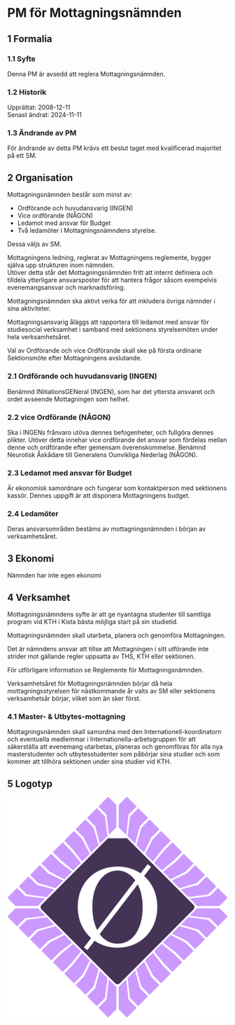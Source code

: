 # PM för Mottagningsnämnden

## 1 Formalia

### 1.1 Syfte

Denna PM är avsedd att reglera Mottagningsnämnden.

### 1.2 Historik

Upprättat: 2008-12-11  
Senast ändrat: 2024-11-11

### 1.3 Ändrande av PM

För ändrande av detta PM krävs ett beslut taget med kvalificerad majoritet på ett SM.

## 2 Organisation

Mottagningsnämnden består som minst av:

- Ordförande och huvudansvarig (INGEN)
- Vice ordförande (NÅGON)
- Ledamot med ansvar för Budget
- Två ledamöter i Mottagningsnämndens styrelse.

Dessa väljs av SM.

Mottagningens ledning, reglerat av Mottagningens reglemente, bygger själva upp strukturen inom nämnden.  
Utöver detta står det Mottagningsnämnden fritt att internt definiera och tilldela ytterligare ansvarsposter för att hantera frågor såsom exempelvis evenemangsansvar och marknadsföring.

Mottagningsnämnden ska aktivt verka för att inkludera övriga nämnder i sina aktiviteter.

Mottagningsansvarig åläggs att rapportera till ledamot med ansvar för studiesocial verksamhet i samband med sektionens styrelsemöten under hela verksamhetsåret.

Val av Ordförande och vice Ordförande skall ske på första ordinarie Sektionsmöte efter Mottagningens avslutande.

### 2.1 Ordförande och huvudansvarig (INGEN)

Benämnd INitiationsGENeral (INGEN), som har det yttersta ansvaret och ordet avseende Mottagningen som helhet.

### 2.2 vice Ordförande (NÅGON)

Ska i INGENs frånvaro utöva dennes befogenheter, och fullgöra dennes plikter.
Utöver detta innehar vice ordförande det ansvar som fördelas mellan denne och ordförande efter gemensam överenskommelse.
Benämnd Neurotisk Åskådare till Generalens Ounvikliga Nederlag (NÅGON).

### 2.3 Ledamot med ansvar för Budget

Är ekonomisk samordnare och fungerar som kontaktperson med sektionens kassör.
Dennes uppgift är att disponera Mottagningens budget.  

### 2.4 Ledamöter

Deras ansvarsområden bestäms av mottagningsnämnden i början av verksamhetsåret.

## 3 Ekonomi

Nämnden har inte egen ekonomi

## 4 Verksamhet

Mottagningsnämndens syfte är att ge nyantagna studenter till samtliga program vid KTH i Kista bästa möjliga start på sin studietid.

Mottagningsnämnden skall utarbeta, planera och genomföra Mottagningen.

Det är nämndens ansvar att tillse att Mottagningen i sitt utförande inte strider mot gällande regler uppsatta av THS, KTH eller sektionen.

För utförligare information se Reglemente för Mottagningsnämnden.

Verksamhetsåret för Mottagningsnämnden börjar då hela mottagningsstyrelsen för nästkommande år valts av SM eller sektionens verksamhetsår börjar, vilket som än sker först.

### 4.1 Master- & Utbytes-mottagning

Mottagningsnämnden skall samordna med den Internationell-koordinatorn och eventuella medlemmar i Internationella-arbetsgruppen för att säkerställa att evenemang utarbetas, planeras och genomföras för alla nya masterstudenter och utbytesstudenter som påbörjar sina studier och som kommer att tillhöra sektionen under sina studier vid KTH.

## 5 Logotyp

![Mottagningenen Logotyp](./img/logo-mottagningen-4k.png)
